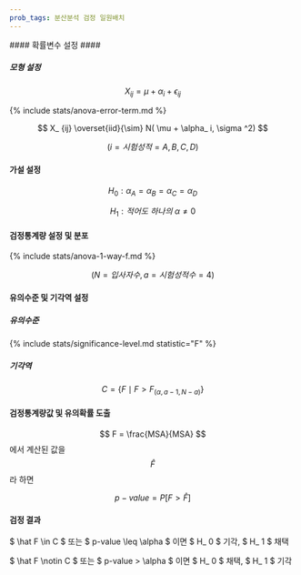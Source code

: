 ```yaml
---
prob_tags: 분산분석 검정 일원배치
---
```

<div>
#### 확률변수 설정 ####

##### 모형 설정 #####

$$ X_ {ij} = \mu + \alpha_ i + \epsilon_ {ij} $$

{% include stats/anova-error-term.md %}

$$ X_ {ij} \overset{iid}{\sim} N( \mu + \alpha_ i, \sigma ^2) $$

$$ (i = 시험성적 = A, B, C, D) $$

#### 가설 설정 ####

$$ H_0 : \alpha_ A = \alpha_ B = \alpha_ C = \alpha_ D $$

$$ H_1 : 적어도\text{ }하나의\text{ }\alpha \neq 0 $$

#### 검정통계량 설정 및 분포 ####

{% include stats/anova-1-way-f.md %}

$$  (N = 입사자수, a = 시험성적수 =  4) $$

#### 유의수준 및 기각역 설정 ####

##### 유의수준 #####

{% include stats/significance-level.md statistic="F" %}

##### 기각역 #####

$$ C = \{ F \mid F > F_ {(\alpha, a-1, N-a)} \} $$

#### 검정통계량값 및 유의확률 도출 ####

$$ F = \frac{MSA}{MSA} $$ 에서 계산된 값을 $$ \hat F $$ 라 하면

$$ p-value = P[F > \hat F] $$

#### 검정 결과 ####

$ \hat F \in C $ 또는 $ p-value \leq \alpha $ 이면 $ H_ 0 $ 기각, $ H_ 1 $ 채택

$ \hat F \notin C $ 또는 $ p-value > \alpha $ 이면 $ H_ 0 $ 채택, $ H_ 1 $ 기각

</div>
